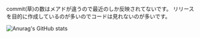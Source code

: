 commit(草)の数はメアドが違うので最近のしか反映されてないです。 
リリースを目的に作成しているのが多いのでコードは見れないのが多いです。

![Anurag's GitHub stats](https://github-readme-stats.vercel.app/api?username=Syunprograming1&count_private=true)
